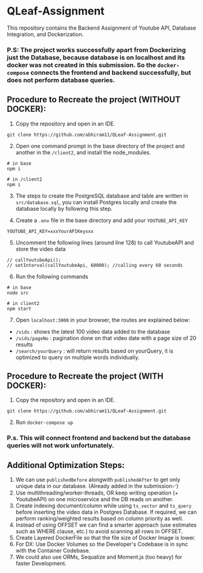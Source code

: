 # QLeaf-Assignment

This repository contains the Backend Assignment of Youtube API, Database Integration, and Dockerization.

### P.S: The project works successfully apart from Dockerizing just the Database, because database is on localhost and its docker was not created in this submission. So the `docker-compose` connects the frontend and backend successfully, but does not perform database queries.

## Procedure to Recreate the project (WITHOUT DOCKER):
1. Copy the repository and open in an IDE.
```
git clone https://github.com/abhiram11/QLeaf-Assignment.git
```

2. Open one command prompt in the base directory of the project and another in the `/client2`, and install the node_modules.
```
# in base
npm i

# in /client2
npm i
```

3. The steps to create the PostgreSQL database and table are written in `src/database.sql`, you can install Postgres locally and create the database locally by following this step.

4. Create a `.env` file in the base directory and add your `YOUTUBE_API_KEY`
```
YOUTUBE_API_KEY=xxxYourAPIKeyxxx
```

5. Uncomment the following lines (around line 128) to call YoutubeAPI and store the video data
```
// callYoutubeApi();
// setInterval(callYoutubeApi, 60000); //calling every 60 seconds
```

6. Run the following commands
```
# in base
node src

# in client2
npm start

```

7. Open `localhost:3000` in your browser, the routes are explained below:
- `/vids` : shows the latest 100 video data added to the database
- `/vids/pageNo` : pagination done on that video date with a page size of 20 results
- `/search/yourQuery` : will return results based on yourQuery, it is optimized to query on multiple words individually.

## Procedure to Recreate the project (WITH DOCKER):
1. Copy the repository and open in an IDE.
```
git clone https://github.com/abhiram11/QLeaf-Assignment.git
```

2. Run `docker-compose up`

### P.s. This will connect frontend and backend but the database queries will not work unfortunately.

## Additional Optimization Steps:

1. We can use `publishedBefore` alongwith `publishedAfter` to get only unique data in our database. (Already added in the submission✅)
2. Use multithreading/worker-threads, OR keep writing operation (+ YoutubeAPI) on one microservice and the DB reads on another.
3. Create indexing document/column while using `ts_vector` and `ts_query` before inserting the video data in Postgres Database. If required, we can perform ranking/weighted results based on column priority as well.
4. Instead of using OFFSET we can find a smarter approach (use estimates such as WHERE clause, etc.) to avoid scanning all rows in OFFSET.
5. Create Layered DockerFile so that the file size of Docker Image is lower.
6. For DX: Use Docker Volumes so the Developer's Codebase is in sync with the Container Codebase.
7. We could also use ORMs, Sequalize and Moment.js (too heavy) for faster Development.
